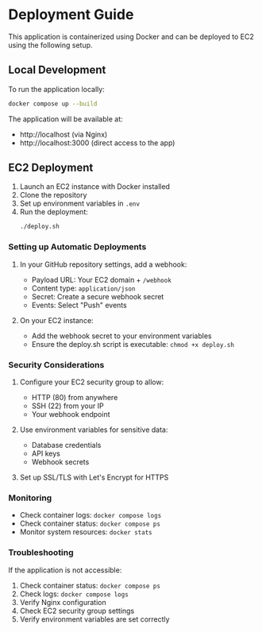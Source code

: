 # Deployment Guide

This application is containerized using Docker and can be deployed to EC2 using the following setup.

## Local Development

To run the application locally:

```bash
docker compose up --build
```

The application will be available at:
- http://localhost (via Nginx)
- http://localhost:3000 (direct access to the app)

## EC2 Deployment

1. Launch an EC2 instance with Docker installed
2. Clone the repository
3. Set up environment variables in `.env`
4. Run the deployment:
   ```bash
   ./deploy.sh
   ```

### Setting up Automatic Deployments

1. In your GitHub repository settings, add a webhook:
   - Payload URL: Your EC2 domain + `/webhook`
   - Content type: `application/json`
   - Secret: Create a secure webhook secret
   - Events: Select "Push" events

2. On your EC2 instance:
   - Add the webhook secret to your environment variables
   - Ensure the deploy.sh script is executable: `chmod +x deploy.sh`

### Security Considerations

1. Configure your EC2 security group to allow:
   - HTTP (80) from anywhere
   - SSH (22) from your IP
   - Your webhook endpoint

2. Use environment variables for sensitive data:
   - Database credentials
   - API keys
   - Webhook secrets

3. Set up SSL/TLS with Let's Encrypt for HTTPS

### Monitoring

- Check container logs: `docker compose logs`
- Check container status: `docker compose ps`
- Monitor system resources: `docker stats`

### Troubleshooting

If the application is not accessible:
1. Check container status: `docker compose ps`
2. Check logs: `docker compose logs`
3. Verify Nginx configuration
4. Check EC2 security group settings
5. Verify environment variables are set correctly
